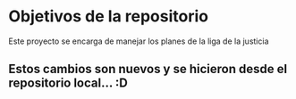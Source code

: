 # Objetivos de la repositorio

Este proyecto se encarga de manejar los planes de la liga de la justicia


## Estos cambios son nuevos y se hicieron desde el repositorio local... :D
